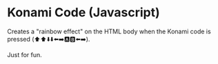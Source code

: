 # Konami Code (Javascript)

Creates a "rainbow effect" on the HTML body when the Konami code is pressed (⬆️⬆️⬇️⬇️⬅️➡️🅰️🅱️⬅️➡️).

Just for fun.
